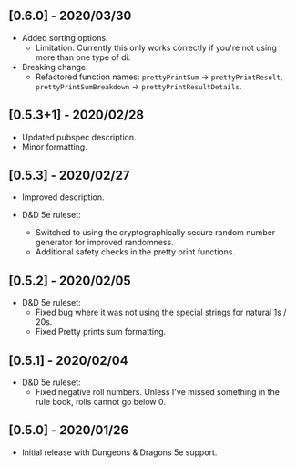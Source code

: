 ## [0.6.0] - 2020/03/30
- Added sorting options.
    - Limitation: Currently this only works correctly if you're not using more than one type of di.
- Breaking change:
    - Refactored function names: `prettyPrintSum` -> `prettyPrintResult`, `prettyPrintSumBreakdown` -> `prettyPrintResultDetails`.

## [0.5.3+1] - 2020/02/28
- Updated pubspec description.
- Minor formatting.

## [0.5.3] - 2020/02/27
- Improved description.

- D&D 5e ruleset:
    - Switched to using the cryptographically secure random number generator for improved randomness.
    - Additional safety checks in the pretty print functions.

## [0.5.2] - 2020/02/05
- D&D 5e ruleset:
    - Fixed bug where it was not using the special strings for natural 1s / 20s.
    - Fixed Pretty prints sum formatting.

## [0.5.1] - 2020/02/04
- D&D 5e ruleset:
    - Fixed negative roll numbers. Unless I've missed something in the rule book, rolls cannot go below 0.

## [0.5.0] - 2020/01/26
- Initial release with Dungeons & Dragons 5e support.